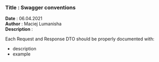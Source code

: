 <h3><b>Title</b> : Swagger conventions</h3>
<b>Date</b> : 06.04.2021<br>
<b>Author</b> : Maciej Lumanisha<br>
<b>Description</b> :<br>

Each Request and Response DTO should be properly documented with:

- description
- example


